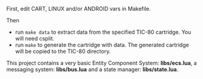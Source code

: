 
First, edit CART, LINUX and/or ANDROID vars in Makefile.

Then
- run `make data` to extract data from the specified TIC-80 cartridge. You will need csplit.
- run `make` to generate the cartridge with data. The generated cartridge will be copied to the TIC-80 directory.

This project contains a very basic Entity Component System: **libs/ecs.lua**, a messaging system: **libs/bus.lua** and a state manager: **libs/state.lua**.
